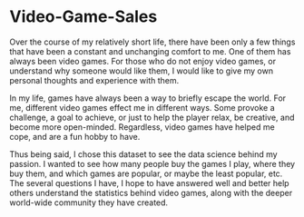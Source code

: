 # Video-Game-Sales

Over the course of my relatively short life, there have been only a few things that have been a constant and unchanging comfort to me. One of them has always been video games. For those who do not enjoy video games, or understand why someone would like them, I would like to give my own personal thoughts and experience with them.

In my life, games have always been a way to briefly escape the world. For me, different video games effect me in different ways. Some provoke a challenge, a goal to achieve, or just to help the player relax, be creative, and become more open-minded. Regardless, video games have helped me cope, and are a fun hobby to have.

Thus being said, I chose this dataset to see the data science behind my passion. I wanted to see how many people buy the games I play, where they buy them, and which games are popular, or maybe the least popular, etc. The several questions I have, I hope to have answered well and better help others understand the statistics behind video games, along with the deeper world-wide community they have created.
